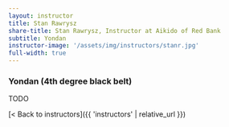 ```yaml
---
layout: instructor
title: Stan Rawrysz
share-title: Stan Rawrysz, Instructor at Aikido of Red Bank
subtitle: Yondan
instructor-image: '/assets/img/instructors/stanr.jpg'
full-width: true
---
```


### Yondan (4th degree black belt)

TODO

[< Back to instructors]({{ 'instructors' | relative_url }})
